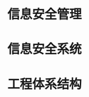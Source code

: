 <!--
 * @Author: linyiyuan linyiyuann@gmail.com
 * @Date: 2024-10-29 17:48:49
 * @LastEditors: linyiyuan linyiyuann@gmail.com
 * @LastEditTime: 2024-10-29 17:50:36
 * @FilePath: \ruankao-tsipme\第八章-信息安全工程.md
 * @Description: 这是默认设置,请设置`customMade`, 打开koroFileHeader查看配置 进行设置: https://github.com/OBKoro1/koro1FileHeader/wiki/%E9%85%8D%E7%BD%AE
-->
# 信息安全管理
  
# 信息安全系统
# 工程体系结构